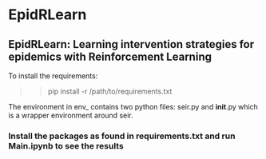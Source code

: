 # EpidRLearn
## EpidRLearn: Learning intervention strategies for epidemics with Reinforcement Learning


To install the requirements:
>> pip install -r /path/to/requirements.txt


The environment in env_ contains two python files: seir.py and __init__.py which is a wrapper environment around seir. 



### Install the packages as found in requirements.txt and run Main.ipynb to see the results